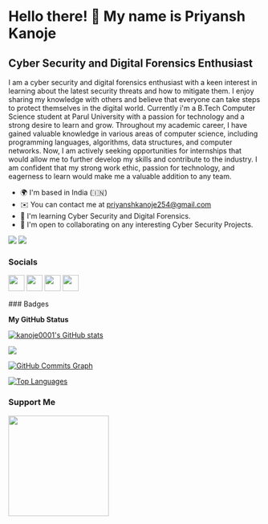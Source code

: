 Hello there! 👋 My name is Priyansh Kanoje
====================================================

Cyber Security and Digital Forensics Enthusiast
--------------------------------------


I am a cyber security and digital forensics enthusiast with a keen interest in learning about the latest security threats and how to mitigate them. I enjoy sharing my knowledge with others and believe that everyone can take steps to protect themselves in the digital world. Currently i'm a B.Tech Computer Science student at Parul University with a passion for technology and a strong desire to learn and grow. Throughout my academic career, I have gained valuable knowledge in various areas of computer science, including programming languages, algorithms, data structures, and computer networks. Now, I am actively seeking opportunities for internships that would allow me to further develop my skills and contribute to the industry. I am confident that my strong work ethic, passion for technology, and eagerness to learn would make me a valuable addition to any team.


* 🌍  I'm based in India (🇮🇳)
* ✉️  You can contact me at [priyanshkanoje254@gmail.com](mailto:priyanshkanoje254@gmail.com)
* 🧠  I'm learning Cyber Security and Digital Forensics.
* 🤝  I'm open to collaborating on any interesting Cyber Security Projects.

<a href="https://www.github.com/kanoje0001" target="_blank" rel="noreferrer"><img
src="https://img.shields.io/github/followers/kanoje0001?logo=github&style=for-the-badge&color=0891b2&labelColor=1c1917" /></a>
<a href="https://www.twitter.com/PriyanshKanoje5" target="_blank" rel="noreferrer"><img
src="https://img.shields.io/twitter/follow/PriyanshKanoje5?logo=twitter&style=for-the-badge&color=0891b2&labelColor=1c1917"
/></a>





### Socials

<p align="left"> <a href="https://www.github.com/kanoje0001" target="_blank" rel="noreferrer"><img src="https://raw.githubusercontent.com/danielcranney/readme-generator/main/public/icons/socials/github.svg" width="32" height="32" /></a> <a href="http://www.instagram.com/priyansh._254" target="_blank" rel="noreferrer"><img src="https://raw.githubusercontent.com/danielcranney/readme-generator/main/public/icons/socials/instagram.svg" width="32" height="32" /></a> <a href="https://www.linkedin.com/in/priyansh-kanoje" target="_blank" rel="noreferrer"><img src="https://raw.githubusercontent.com/danielcranney/readme-generator/main/public/icons/socials/linkedin.svg" width="32" height="32" /></a> <a href="https://www.twitter.com/priyanshkanoje5" target="_blank" rel="noreferrer"><img src="https://raw.githubusercontent.com/danielcranney/readme-generator/main/public/icons/socials/twitter.svg" width="32" height="32" /></a></p>
### Badges

<b>My GitHub Status</b>

<a href="http://www.github.com/kanoje0001"><img src="https://github-readme-stats.vercel.app/api?username=kanoje0001&show_icons=true&hide=&count_private=true&title_color=0891b2&text_color=ffffff&icon_color=0891b2&bg_color=1c1917&hide_border=true&show_icons=true" alt="kanoje0001's GitHub stats" /></a>

<a href="http://www.github.com/kanoje0001"><img src="https://github-readme-streak-stats.herokuapp.com/?user=kanoje0001&stroke=ffffff&background=1c1917&ring=0891b2&fire=0891b2&currStreakNum=ffffff&currStreakLabel=0891b2&sideNums=ffffff&sideLabels=ffffff&dates=ffffff&hide_border=true" /></a>

<a href="http://www.github.com/kanoje0001"><img src="https://github-readme-activity-graph.cyclic.app/graph?username=kanoje0001&bg_color=1c1917&color=ffffff&line=0891b2&point=ffffff&area_color=1c1917&area=true&hide_border=true&custom_title=GitHub%20Commits%20Graph" alt="GitHub Commits Graph" /></a>

<a href="https://github.com/kanoje0001" align="left"><img src="https://github-readme-stats.vercel.app/api/top-langs/?username=kanoje0001&langs_count=10&title_color=0891b2&text_color=ffffff&icon_color=0891b2&bg_color=1c1917&hide_border=true&locale=en&custom_title=Top%20%Languages" alt="Top Languages" /></a>

### Support Me
<a href="https://www.buymeacoffee.com/kanoje0001"><img src="https://cdn.buymeacoffee.com/buttons/v2/default-yellow.png" width="200" /></a>
